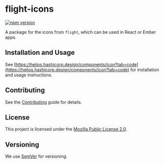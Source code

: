 # flight-icons

[![npm version](https://badge.fury.io/js/%40hashicorp%2Fflight-icons.svg)](https://badge.fury.io/js/%40hashicorp%2Fflight-icons)

A package for the icons from `flight`, which can be used in React or Ember apps.

## Installation and Usage

See [https://helios.hashicorp.design/components/icon?tab=code](https://helios.hashicorp.design/components/icon?tab=code) for installation and usage instructions.

## Contributing

See the [Contributing](CONTRIBUTING.md) guide for details.

## License

This project is licensed under the [Mozilla Public License 2.0](LICENSE.md).

## Versioning

We use [SemVer](http://semver.org/) for versioning.
